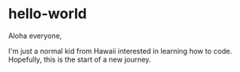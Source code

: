 # hello-world

Aloha everyone,

I'm just a normal kid from Hawaii interested in learning how to code. Hopefully, this is the start of a new journey. 
